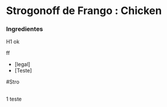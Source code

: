 # Strogonoff de Frango : Chicken
### Ingredientes
H1 ok

ff

- [legal]
- [Teste]

#Stro
##

1 teste
